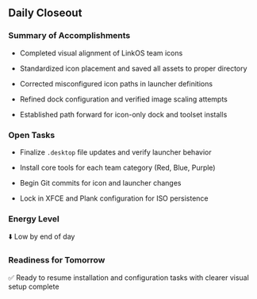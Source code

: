 ## Daily Closeout

### Summary of Accomplishments

- Completed visual alignment of LinkOS team icons
    
- Standardized icon placement and saved all assets to proper directory
    
- Corrected misconfigured icon paths in launcher definitions
    
- Refined dock configuration and verified image scaling attempts
    
- Established path forward for icon-only dock and toolset installs
    

### Open Tasks

- Finalize `.desktop` file updates and verify launcher behavior
    
- Install core tools for each team category (Red, Blue, Purple)
    
- Begin Git commits for icon and launcher changes
    
- Lock in XFCE and Plank configuration for ISO persistence
    

### Energy Level

⬇️ Low by end of day

### Readiness for Tomorrow

✅ Ready to resume installation and configuration tasks with clearer visual setup complete